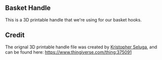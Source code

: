 ## Basket Handle
This is a 3D printable handle that we're using for our
basket hooks.

## Credit
The orignal 3D printable handle file was created by 
[Kristopher Seluga](https://www.thingiverse.com/kseluga/about),
and can be found here: https://www.thingiverse.com/thing:375091
